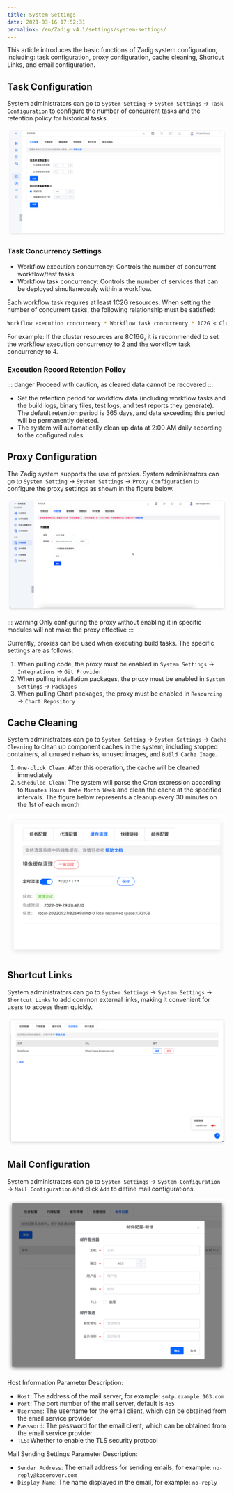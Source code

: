 ```yaml
---
title: System Settings
date: 2021-03-16 17:52:31
permalink: /en/Zadig v4.1/settings/system-settings/
---
```


This article introduces the basic functions of Zadig system configuration, including: task configuration, proxy configuration, cache cleaning, Shortcut Links, and email configuration.

## Task Configuration

System administrators can go to `System Setting` → `System Settings` → `Task Configuration` to configure the number of concurrent tasks and the retention policy for historical tasks.

![system_config_time](../../../_images/system_config_time_310.png)

### Task Concurrency Settings
- Workflow execution concurrency: Controls the number of concurrent workflow/test tasks.
- Workflow task concurrency: Controls the number of services that can be deployed simultaneously within a workflow.

Each workflow task requires at least 1C2G resources. When setting the number of concurrent tasks, the following relationship must be satisfied:

```bash
Workflow execution concurrency * Workflow task concurrency * 1C2G ≤ Cluster resources
```

For example: If the cluster resources are 8C16G, it is recommended to set the workflow execution concurrency to 2 and the workflow task concurrency to 4.

### Execution Record Retention Policy

::: danger
Proceed with caution, as cleared data cannot be recovered
:::

- Set the retention period for workflow data (including workflow tasks and the build logs, binary files, test logs, and test reports they generate). The default retention period is 365 days, and data exceeding this period will be permanently deleted.
- The system will automatically clean up data at 2:00 AM daily according to the configured rules.

## Proxy Configuration

The Zadig system supports the use of proxies. System administrators can go to `System Setting` → `System Settings` → `Proxy Configuration` to configure the proxy settings as shown in the figure below.

![system_proxy](../../../_images/system_proxy_330.png)

::: warning
Only configuring the proxy without enabling it in specific modules will not make the proxy effective
:::

Currently, proxies can be used when executing build tasks. The specific settings are as follows:
1. When pulling code, the proxy must be enabled in `System Settings` → `Integrations` → `Git Provider`
2. When pulling installation packages, the proxy must be enabled in `System Settings` → `Packages`
3. When pulling Chart packages, the proxy must be enabled in `Resourcing` → `Chart Repository`

## Cache Cleaning
System administrators can go to `System Setting` → `System Settings` → `Cache Cleaning` to clean up component caches in the system, including stopped containers, all unused networks, unused images, and `Build Cache Image`.

1. `One-click Clean`: After this operation, the cache will be cleaned immediately
2. `Scheduled Clean`: The system will parse the Cron expression according to `Minutes Hours Date Month Week` and clean the cache at the specified intervals. The figure below represents a cleanup every 30 minutes on the 1st of each month

![cache_clean](../../../_images/cache_clean.png)

## Shortcut Links
System administrators can go to `System Settings` → `System Settings` → `Shortcut Links` to add common external links, making it convenient for users to access them quickly.

![cache_clean](../../../_images/system_quick_link_setting.png)

## Mail Configuration

System administrators can go to `System Settings` → `System Configuration` → `Mail Configuration` and click `Add` to define mail configurations.

![mail_config](../../../_images/mail_config.png)

Host Information Parameter Description:
- `Host`: The address of the mail server, for example: `smtp.example.163.com`
- `Port`: The port number of the mail server, default is `465`
- `Username`: The username for the email client, which can be obtained from the email service provider
- `Password`: The password for the email client, which can be obtained from the email service provider
- `TLS`: Whether to enable the TLS security protocol

Mail Sending Settings Parameter Description:
- `Sender Address`: The email address for sending emails, for example: `no-reply@koderover.com`
- `Display Name`: The name displayed in the email, for example: `no-reply`